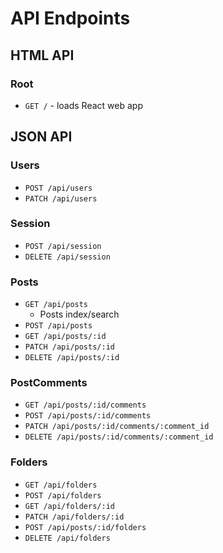 # API Endpoints

## HTML API

### Root

- `GET /` - loads React web app

## JSON API

### Users

- `POST /api/users`
- `PATCH /api/users`

### Session

- `POST /api/session`
- `DELETE /api/session`

### Posts

- `GET /api/posts`
  - Posts index/search
- `POST /api/posts`
- `GET /api/posts/:id`
- `PATCH /api/posts/:id`
- `DELETE /api/posts/:id`

### PostComments

- `GET /api/posts/:id/comments`
- `POST /api/posts/:id/comments`
- `PATCH /api/posts/:id/comments/:comment_id`
- `DELETE /api/posts/:id/comments/:comment_id`

### Folders

- `GET /api/folders`
- `POST /api/folders`
- `GET /api/folders/:id`
- `PATCH /api/folders/:id`
- `POST /api/posts/:id/folders`
- `DELETE /api/folders`
